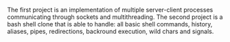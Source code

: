 The first project is an implementation of multiple server-client processes communicating through sockets and multithreading.
The second project is a bash shell clone that is able to handle: all basic shell commands, history, aliases, pipes, redirections, backround execution, wild chars and signals.
